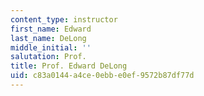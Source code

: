 ```yaml
---
content_type: instructor
first_name: Edward
last_name: DeLong
middle_initial: ''
salutation: Prof.
title: Prof. Edward DeLong
uid: c83a0144-a4ce-0ebb-e0ef-9572b87df77d
---
```

